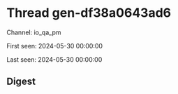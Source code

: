 # Thread gen-df38a0643ad6
Channel: io_qa_pm

First seen: 2024-05-30 00:00:00

Last seen: 2024-05-30 00:00:00

## Digest


